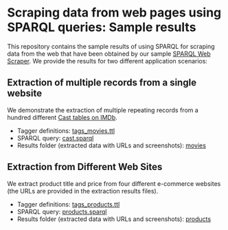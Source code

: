 # Scraping data from web pages using SPARQL queries: Sample results

This repository contains the sample results of using SPARQL for scraping data from the web that have been obtained by our sample [SPARQL Web Scraper](https://github.com/FitLayout/sparql-web-scraping). We provide the results for two different application scenarios:

## Extraction of multiple records from a single website

We demonstrate the extraction of multiple repeating records from a hundred different [Cast tables on IMDb](https://www.imdb.com/title/tt6468322/fullcredits/#cast).

- Tagger definitions: [tags_movies.ttl](https://github.com/FitLayout/sparql-web-scraping/blob/main/src/main/resources/tags_movies.ttl)
- SPARQL query: [cast.sparql](https://github.com/FitLayout/sparql-web-scraping/blob/main/sparql/cast.sparql)
- Results folder (extracted data with URLs and screenshots): [movies](https://github.com/FitLayout/sparql-web-scraping-results/tree/main/movies)

## Extraction from Different Web Sites

We extract product title and price from four different e-commerce websites (the URLs are provided in the extraction results files).

- Tagger definitions: [tags_products.ttl](https://github.com/FitLayout/sparql-web-scraping/blob/main/src/main/resources/tags_products.ttl)
- SPARQL query: [products.sparql](https://github.com/FitLayout/sparql-web-scraping/blob/main/sparql/products.sparql)
- Results folder (extracted data with URLs and screenshots): [products](https://github.com/FitLayout/sparql-web-scraping-results/tree/main/products)

